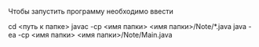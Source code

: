 Чтобы запустить программу необходимо ввести

cd <путь к папке>
javac -cp <имя папки> <имя папки>/Note/*.java
java -ea -cp <имя папки> <имя папки>/Note/Main.java
